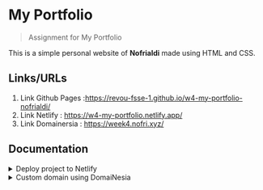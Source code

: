 # My Portfolio

> Assignment for My Portfolio

This is a simple personal website of **Nofrialdi** made using HTML and CSS.

## Links/URLs

1. Link Github Pages :<https://revou-fsse-1.github.io/w4-my-portfolio-nofrialdi/>
2. Link Netlify : <https://w4-my-portfolio.netlify.app/>
3. Link Domainersia : <https://week4.nofri.xyz/>

## Documentation

<details>
  <summary>Deploy project to Netlify</summary>

<main class="content">
  
1. Open netlify.com in your browser
   ![netlify](images/netlify.jpg)

2. Register Netlify
   ![regist](images/regist.jpg)

3. Sign in to GitHub to continue to Netlify Auth
   ![sign-github](images/auth-github.jpg)

4. Add site
   ![add-site](images/add-site.jpg)

5. Import an existing project from a Git repository
   ![import-site](images/add-site.jpg)

6. Connect to Git provider
   ![connect](images/connect.jpg)

7. Pick a repository from GitHub
   ![pick-repository](images/pick-repository.jpg)

8. Deploy site
   ![deploy](images/deploy.jpg)

9. Domain setting
   ![domain-setting](images/domain-setting.jpg)

10. Edit site name
    ![edit-site-name](images/edit-site-name.jpg)

11. Change site name
    ![change-site-name](images/change-site-name.jpg)

12. Go to site
![go-to-site](images/go-site.jpg)
</main>

</details>

<details>
  <summary>Custom domain using DomaiNesia</summary>

<main class="content">
  
1. Open Domainesia.com
   ![domainesia](images/domainesia.jpg)

2. Sign in
   ![sign-domainesia](images/sign-in-domainesia.jpg)

3. Dashboard Domainesia
   ![dashboard-domanesia](images/dashboard-domainesia.jpg)

4. Domain page
   ![domain-page](images/domain-page.jpg)

5. Managing Domain
   ![managing-domain](images/managing-domain.jpg)

6. DNS Management
   ![dns-management](images/dns-management.jpg)

7. Add custom domain (Netlify)
   ![add-cusmtom-domain](images/add-custom-domain.jpg)

8. Input custom domain/subdomain
   ![input-cusmtom-domain](images/input-custom-domain.jpg)
   ![save-cusmtom-domain](images/save-custom-domain.jpg)

9. DNS configurasi
   ![dns-configurasi](images/awaiting-dns.jpg)
   ![copy-nameserver](images/copy-nameserver.jpg)
   ![paste-nameserver](images/paste-nameserver.jpg)

</main>

</details>
